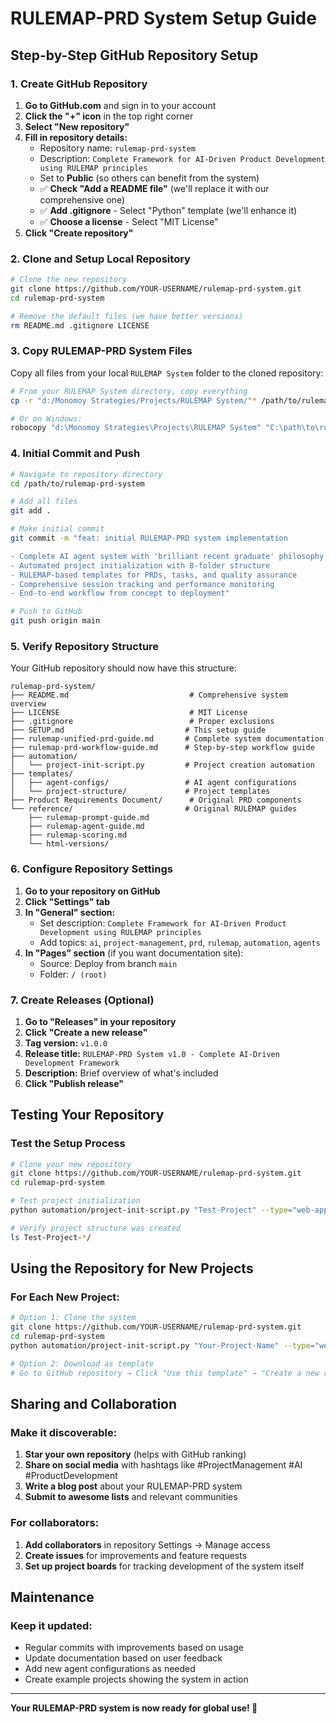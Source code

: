 # RULEMAP-PRD System Setup Guide

## Step-by-Step GitHub Repository Setup

### 1. Create GitHub Repository

1. **Go to GitHub.com** and sign in to your account
2. **Click the "+" icon** in the top right corner
3. **Select "New repository"**
4. **Fill in repository details:**
   - Repository name: `rulemap-prd-system`
   - Description: `Complete Framework for AI-Driven Product Development using RULEMAP principles`
   - Set to **Public** (so others can benefit from the system)
   - ✅ **Check "Add a README file"** (we'll replace it with our comprehensive one)
   - ✅ **Add .gitignore** - Select "Python" template (we'll enhance it)
   - ✅ **Choose a license** - Select "MIT License"
5. **Click "Create repository"**

### 2. Clone and Setup Local Repository

```bash
# Clone the new repository
git clone https://github.com/YOUR-USERNAME/rulemap-prd-system.git
cd rulemap-prd-system

# Remove the default files (we have better versions)
rm README.md .gitignore LICENSE
```

### 3. Copy RULEMAP-PRD System Files

Copy all files from your local `RULEMAP System` folder to the cloned repository:

```bash
# From your RULEMAP System directory, copy everything
cp -r "d:/Monomoy Strategies/Projects/RULEMAP System/"* /path/to/rulemap-prd-system/

# Or on Windows:
robocopy "d:\Monomoy Strategies\Projects\RULEMAP System" "C:\path\to\rulemap-prd-system" /E /XD .git
```

### 4. Initial Commit and Push

```bash
# Navigate to repository directory
cd /path/to/rulemap-prd-system

# Add all files
git add .

# Make initial commit
git commit -m "feat: initial RULEMAP-PRD system implementation

- Complete AI agent system with 'brilliant recent graduate' philosophy
- Automated project initialization with 8-folder structure  
- RULEMAP-based templates for PRDs, tasks, and quality assurance
- Comprehensive session tracking and performance monitoring
- End-to-end workflow from concept to deployment"

# Push to GitHub
git push origin main
```

### 5. Verify Repository Structure

Your GitHub repository should now have this structure:

```
rulemap-prd-system/
├── README.md                           # Comprehensive system overview
├── LICENSE                             # MIT License
├── .gitignore                          # Proper exclusions
├── SETUP.md                           # This setup guide
├── rulemap-unified-prd-guide.md       # Complete system documentation
├── rulemap-prd-workflow-guide.md      # Step-by-step workflow guide
├── automation/
│   └── project-init-script.py         # Project creation automation
├── templates/
│   ├── agent-configs/                 # AI agent configurations
│   └── project-structure/             # Project templates
├── Product Requirements Document/      # Original PRD components
└── reference/                         # Original RULEMAP guides
    ├── rulemap-prompt-guide.md
    ├── rulemap-agent-guide.md  
    ├── rulemap-scoring.md
    └── html-versions/
```

### 6. Configure Repository Settings

1. **Go to your repository on GitHub**
2. **Click "Settings" tab**
3. **In "General" section:**
   - Set description: `Complete Framework for AI-Driven Product Development using RULEMAP principles`
   - Add topics: `ai`, `project-management`, `prd`, `rulemap`, `automation`, `agents`
4. **In "Pages" section** (if you want documentation site):
   - Source: Deploy from branch `main`
   - Folder: `/ (root)`

### 7. Create Releases (Optional)

1. **Go to "Releases" in your repository**
2. **Click "Create a new release"**
3. **Tag version:** `v1.0.0`
4. **Release title:** `RULEMAP-PRD System v1.0 - Complete AI-Driven Development Framework`
5. **Description:** Brief overview of what's included
6. **Click "Publish release"**

## Testing Your Repository

### Test the Setup Process
```bash
# Clone your new repository
git clone https://github.com/YOUR-USERNAME/rulemap-prd-system.git
cd rulemap-prd-system

# Test project initialization
python automation/project-init-script.py "Test-Project" --type="web-app"

# Verify project structure was created
ls Test-Project-*/
```

## Using the Repository for New Projects

### For Each New Project:
```bash
# Option 1: Clone the system
git clone https://github.com/YOUR-USERNAME/rulemap-prd-system.git
cd rulemap-prd-system
python automation/project-init-script.py "Your-Project-Name" --type="web-app"

# Option 2: Download as template
# Go to GitHub repository → Click "Use this template" → "Create a new repository"
```

## Sharing and Collaboration

### Make it discoverable:
1. **Star your own repository** (helps with GitHub ranking)
2. **Share on social media** with hashtags like #ProjectManagement #AI #ProductDevelopment
3. **Write a blog post** about your RULEMAP-PRD system
4. **Submit to awesome lists** and relevant communities

### For collaborators:
1. **Add collaborators** in repository Settings → Manage access
2. **Create issues** for improvements and feature requests
3. **Set up project boards** for tracking development of the system itself

## Maintenance

### Keep it updated:
- Regular commits with improvements based on usage
- Update documentation based on user feedback
- Add new agent configurations as needed
- Create example projects showing the system in action

---

**Your RULEMAP-PRD system is now ready for global use! 🚀**
